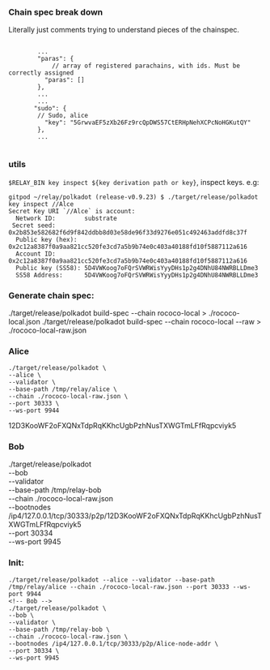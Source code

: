 ### Chain spec break down

Literally just comments trying to understand pieces of the chainspec.

```jsonc

        ...
        "paras": {
            // array of registered parachains, with ids. Must be correctly assigned
          "paras": []
        },
        ...
        ...
       "sudo": {
        // Sudo, alice
          "key": "5GrwvaEF5zXb26Fz9rcQpDWS57CtERHpNehXCPcNoHGKutQY"
        },
        ...
    

```

### utils

`$RELAY_BIN key inspect ${key derivation path or key}`, inspect keys.
e.g:
```console
gitpod ~/relay/polkadot (release-v0.9.23) $ ./target/release/polkadot key inspect //Alce
Secret Key URI `//Alce` is account:
  Network ID:        substrate 
 Secret seed:       0x2b853e582682f6d9f842ddbb8d03e58de96f33d9276e051c492463addfd8c37f
  Public key (hex):  0x2c12a8387f0a9aa821cc520fe3cd7a5b9b74e0c403a40188fd10f5887112a616
  Account ID:        0x2c12a8387f0a9aa821cc520fe3cd7a5b9b74e0c403a40188fd10f5887112a616
  Public key (SS58): 5D4VWKoog7oFQrSVWRWisYyyDHs1p2g4DNhU84NWRBLLDme3
  SS58 Address:      5D4VWKoog7oFQrSVWRWisYyyDHs1p2g4DNhU84NWRBLLDme3
```

### Generate chain spec:

./target/release/polkadot build-spec  --chain rococo-local  > ./rococo-local.json
./target/release/polkadot build-spec  --chain rococo-local  --raw > ./rococo-local-raw.json

### Alice

```
./target/release/polkadot \
--alice \
--validator \
--base-path /tmp/relay/alice \
--chain ./rococo-local-raw.json \
--port 30333 \
--ws-port 9944

```
12D3KooWF2oFXQNxTdpRqKKhcUgbPzhNusTXWGTmLFfRqpcviyk5

### Bob


./target/release/polkadot \
--bob \
--validator \
--base-path /tmp/relay-bob \
--chain ./rococo-local-raw.json \
--bootnodes /ip4/127.0.0.1/tcp/30333/p2p/12D3KooWF2oFXQNxTdpRqKKhcUgbPzhNusTXWGTmLFfRqpcviyk5 \
--port 30334 \
--ws-port 9945


### Init:
```
./target/release/polkadot --alice --validator --base-path /tmp/relay/alice --chain ./rococo-local-raw.json --port 30333 --ws-port 9944
<!-- Bob -->
./target/release/polkadot \
--bob \
--validator \
--base-path /tmp/relay-bob \
--chain ./rococo-local-raw.json \
--bootnodes /ip4/127.0.0.1/tcp/30333/p2p/Alice-node-addr \
--port 30334 \
--ws-port 9945
```